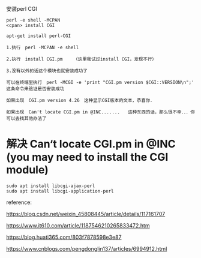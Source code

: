 安装perl CGI

```
perl -e shell -MCPAN
<cpan> install CGI
```

```
apt-get install perl-CGI
```

```
1.执行　perl -MCPAN -e shell

2.执行　install CGI.pm    （这里我试过install CGI，发现不行）

3.没有以外的话这个模块也就安装成功了

可以在终端里执行　perl -MCGI -e 'print "CGI.pm version $CGI::VERSION\n";'  这条命令来验证是否安装成功

如果出现　CGI.pm version 4.26　这种显示CGI版本的文本，恭喜你．

如果出现　Can't locate CGI.pm in @INC.......   这种东西的话，那么很不幸．．．你可以去找其他办法了
```

# 解决 Can‘t locate CGI.pm in @INC (you may need to install the CGI module)

```
sudo apt install libcgi-ajax-perl
sudo apt install libcgi-application-perl
```





reference:

https://blog.csdn.net/weixin_45808445/article/details/117161707

https://www.it610.com/article/1187546210265833472.htm

https://blog.huati365.com/803f7878598e3e87

https://www.cnblogs.com/pengdonglin137/articles/6994912.html